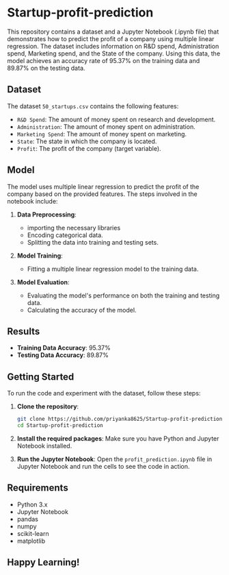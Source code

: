 # Startup-profit-prediction

This repository contains a dataset and a Jupyter Notebook (.ipynb file) that demonstrates how to predict the profit of a company using multiple linear regression. The dataset includes information on R&D spend, Administration spend, Marketing spend, and the State of the company. Using this data, the model achieves an accuracy rate of 95.37% on the training data and 89.87% on the testing data.

## Dataset

The dataset `50_startups.csv` contains the following features:
- `R&D Spend`: The amount of money spent on research and development.
- `Administration`: The amount of money spent on administration.
- `Marketing Spend`: The amount of money spent on marketing.
- `State`: The state in which the company is located.
- `Profit`: The profit of the company (target variable).

## Model

The model uses multiple linear regression to predict the profit of the company based on the provided features. The steps involved in the notebook include:
1. **Data Preprocessing**:
   - importing the necessary libraries
   - Encoding categorical data.
   - Splitting the data into training and testing sets.
   
3. **Model Training**:
   - Fitting a multiple linear regression model to the training data.

4. **Model Evaluation**:
   - Evaluating the model's performance on both the training and testing data.
   - Calculating the accuracy of the model.

## Results

- **Training Data Accuracy**: 95.37%
- **Testing Data Accuracy**: 89.87%

## Getting Started

To run the code and experiment with the dataset, follow these steps:

1. **Clone the repository**:
    ```bash
    git clone https://github.com/priyanka8625/Startup-profit-prediction.git
    cd Startup-profit-prediction
    ```

2. **Install the required packages**:
    Make sure you have Python and Jupyter Notebook installed.

3. **Run the Jupyter Notebook**:
    Open the `profit_prediction.ipynb` file in Jupyter Notebook and run the cells to see the code in action.

## Requirements

- Python 3.x
- Jupyter Notebook
- pandas
- numpy
- scikit-learn
- matplotlib

## Happy Learning!
